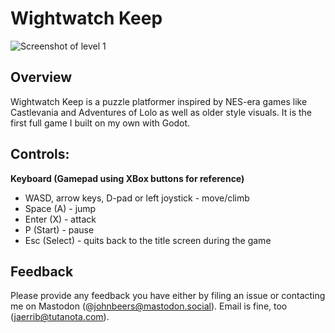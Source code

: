 # Wightwatch Keep

![Screenshot of level 1](https://codeberg.org/jaerrib/wightwatch_keep/raw/branch/pages/img/screenshot02.jpg)

## Overview

Wightwatch Keep is a puzzle platformer inspired by NES-era games like Castlevania and Adventures of Lolo as well as older style visuals.  It is the first full game I built on my own with Godot.

## Controls:

**Keyboard (Gamepad using XBox buttons for reference)**

- WASD, arrow keys, D-pad or left joystick - move/climb
- Space (A) - jump
- Enter (X) - attack
- P (Start) - pause
- Esc (Select) - quits back to the title screen during the game

## Feedback

Please provide any feedback you have either by filing an issue or contacting me on Mastodon (@johnbeers@mastodon.social). Email is fine, too (jaerrib@tutanota.com).
